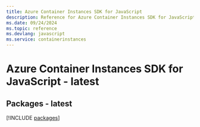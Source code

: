 ```yaml
---
title: Azure Container Instances SDK for JavaScript
description: Reference for Azure Container Instances SDK for JavaScript
ms.date: 09/24/2024
ms.topic: reference
ms.devlang: javascript
ms.service: containerinstances
---
```

# Azure Container Instances SDK for JavaScript - latest
## Packages - latest
[!INCLUDE [packages](container-instances-index.md)]